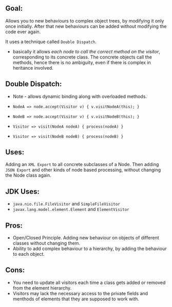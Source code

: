 
**Goal:**
---
Allows you to new behaviours to complex object trees, by modifying it only once initially. After that new behaviours can be added without modifying the code ever again.

It uses a technique called `Double Dispatch`.

- basically it allows *each node to call the correct method on the visitor*, corresponding to its concrete class. The concrete objects call the methods, hence there is no ambiguity, even if there is complex in heritance involved.

**Double Dispatch:**
---
- Note - allows dynamic binding along with overloaded methods.

- `NodeA => node.accept(Visitor v) { v.visitNodeA(this); }`
- `NodeB => node.accept(Visitor v) { v.visitNodeB(this); }`
- `Visitor => visit(NodeA nodeA) { process(nodeA) }`
- `Visitor => visit(NodeB nodeB) { process(nodeB) }`

**Uses:**
---
Adding an `XML Export` to all concrete subclasses of a Node. Then adding `JSON Export` and other kinds of node based processing, without changing the Node class again.

**JDK Uses:**
---
- `java.nio.file.FileVisitor` and `SimpleFileVisitor`
- `javax.lang.model.element.Element` and `ElementVisitor`

**Pros:**
---
- Open/Closed Principle. Adding new behaviour on objects of different classes without changing them.
- Ability to add complex behaviour to a hierarchy, by adding the behaviour to each object.

**Cons:**
---
- You need to update all visitors each time a class gets added or removed from the element hierarchy.
- Visitors may lack the necessary access to the private fields and menthods of elements that they are supposed to work with.